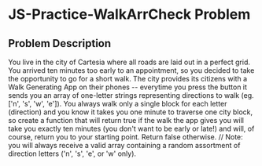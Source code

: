 # JS-Practice-WalkArrCheck Problem

## Problem Description
You live in the city of Cartesia where all roads are laid out in a perfect grid. You arrived ten minutes 
too early to an appointment, so you decided to take the opportunity to go for a short walk. The city provides 
its citizens with a Walk Generating App on their phones -- everytime you press the button it sends you an array 
of one-letter strings representing directions to walk (eg. ['n', 's', 'w', 'e']). You always walk only a single block 
for each letter (direction) and you know it takes you one minute to traverse one city block, so create a function that will 
return true if the walk the app gives you will take you exactly ten minutes (you don't want to be early or late!) and will, of course, 
return you to your starting point. Return false otherwise.  // Note: you will always receive a valid array containing a random assortment 
of direction letters ('n', 's', 'e', or 'w' only).
